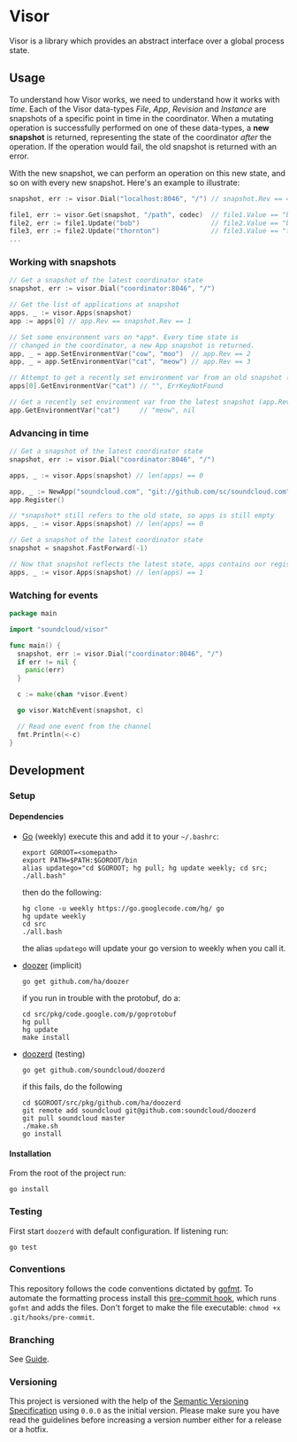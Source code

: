 # Visor

Visor is a library which provides an abstract interface over a global process state.

## Usage

To understand how Visor works, we need to understand how it works with *time*. Each
of the Visor data-types *File*, *App*, *Revision* and *Instance* are snapshots of
a specific point in time in the coordinator. When a mutating operation is successfully
performed on one of these data-types, a **new snapshot** is returned, representing the state
of the coordinator *after* the operation. If the operation would fail, the old snapshot is
returned with an error.

With the new snapshot, we can perform an operation on this new state, and so on with
every new snapshot. Here's an example to illustrate:

```go
snapshot, err := visor.Dial("localhost:8046", "/") // snapshot.Rev == 42

file1, err := visor.Get(snapshot, "/path", codec)  // file1.Value == "billy",    file1.Rev == 42
file2, err := file1.Update("bob")                  // file2.Value == "bob",      file2.Rev == 43
file3, err := file2.Update("thornton")             // file3.Value == "thornton", file3.Rev == 44
...
```

### Working with snapshots

```go
// Get a snapshot of the latest coordinator state
snapshot, err := visor.Dial("coordinator:8046", "/")

// Get the list of applications at snapshot
apps, _ := visor.Apps(snapshot)
app := apps[0] // app.Rev == snapshot.Rev == 1

// Set some environment vars on *app*. Every time state is
// changed in the coordinator, a new App snapshot is returned.
app, _ = app.SetEnvironmentVar("cow", "moo")  // app.Rev == 2
app, _ = app.SetEnvironmentVar("cat", "meow") // app.Rev == 3

// Attempt to get a recently set environment var from an old snapshot (apps[0].Rev == 1)
apps[0].GetEnvironmentVar("cat") // "", ErrKeyNotFound

// Get a recently set environment var from the latest snapshot (app.Rev == 3)
app.GetEnvironmentVar("cat")     // "meow", nil

```

### Advancing in time

```go
// Get a snapshot of the latest coordinator state
snapshot, err := visor.Dial("coordinator:8046", "/")

apps, _ := visor.Apps(snapshot) // len(apps) == 0

app, _ := NewApp("soundcloud.com", "git://github.com/sc/soundcloud.com", "mystack", snapshot)
app.Register()

// *snapshot* still refers to the old state, so apps is still empty
apps, _ := visor.Apps(snapshot) // len(apps) == 0

// Get a snapshot of the latest coordinator state
snapshot = snapshot.FastForward(-1)

// Now that snapshot reflects the latest state, apps contains our registered app
apps, _ := visor.Apps(snapshot) // len(apps) == 1
```

### Watching for events

``` go
package main

import "soundcloud/visor"

func main() {
  snapshot, err := visor.Dial("coordinator:8046", "/")
  if err != nil {
    panic(err)
  }

  c := make(chan *visor.Event)

  go visor.WatchEvent(snapshot, c)

  // Read one event from the channel
  fmt.Println(<-c)
}
```

## Development

### Setup

#### Dependencies

  - [Go](http://golang.org) (weekly)
    execute this and add it to your `~/.bashrc`:

        export GOROOT=<somepath>                 
        export PATH=$PATH:$GOROOT/bin
        alias updatego="cd $GOROOT; hg pull; hg update weekly; cd src; ./all.bash"

    then do the following:
 
        hg clone -u weekly https://go.googlecode.com/hg/ go
        hg update weekly
        cd src
        ./all.bash

    the alias `updatego` will update your go version to weekly when you call it.
    
  - [doozer](https://github.com/ha/doozer) (implicit)

        go get github.com/ha/doozer
   
    if you run in trouble with the protobuf, do a:

        cd src/pkg/code.google.com/p/goprotobuf
        hg pull
        hg update 
        make install

  - [doozerd](https://github.com/soundcloud/doozerd) (testing)

        go get github.com/soundcloud/doozerd

    if this fails, do the following

        cd $GOROOT/src/pkg/github.com/ha/doozerd 
        git remote add soundcloud git@github.com:soundcloud/doozerd
        git pull soundcloud master
        ./make.sh
        go install

#### Installation

From the root of the project run:

```
go install
```

### Testing

First start `doozerd` with default configuration. If listening run:

```
go test
```

### Conventions

This repository follows the code conventions dictated by [gofmt](http://golang.org/cmd/gofmt/). To automate the formatting process install this [pre-commit hook](https://gist.github.com/e689d5de0982543cce8c), which runs `gofmt` and adds the files. Don't forget to make the file executable: `chmod +x .git/hooks/pre-commit`.

### Branching

See [Guide](https://github.com/soundcloud/soundcloud/wiki/conventions-git#wiki-using-git-flow).

### Versioning

This project is versioned with the help of the [Semantic Versioning Specification](http://semver.org/) using `0.0.0` as the initial version. Please make sure you have read the guidelines before increasing a version number either for a release or a hotfix.
